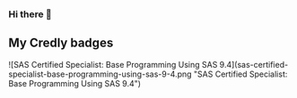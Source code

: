### Hi there 👋

<h2> My Credly badges </h2>
<!--START_SECTION:badges-->
![SAS Certified Specialist: Base Programming Using SAS 9.4](sas-certified-specialist-base-programming-using-sas-9-4.png "SAS Certified Specialist: Base Programming Using SAS 9.4")
<!--END_SECTION:badges-->
<!--
**espositic/espositic** is a ✨ _special_ ✨ repository because its `README.md` (this file) appears on your GitHub profile.


Here are some ideas to get you started:

- 🔭 I’m currently working on ...
- 🌱 I’m currently learning ...
- 👯 I’m looking to collaborate on ...
- 🤔 I’m looking for help with ...
- 💬 Ask me about ...
- 📫 How to reach me: ...
- 😄 Pronouns: ...
- ⚡ Fun fact: ...
-->
